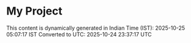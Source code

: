 # My Project

This content is dynamically generated in Indian Time (IST): 2025-10-25 05:07:17 IST
Converted to UTC: 2025-10-24 23:37:17 UTC
